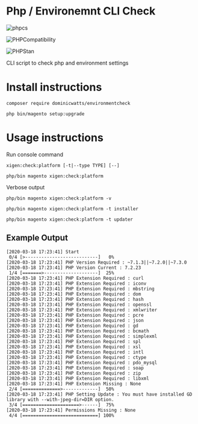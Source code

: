 # Php / Environemnt CLI Check

![phpcs](https://github.com/DominicWatts/EnvironmentCheck/workflows/phpcs/badge.svg)

![PHPCompatibility](https://github.com/DominicWatts/EnvironmentCheck/workflows/PHPCompatibility/badge.svg)

![PHPStan](https://github.com/DominicWatts/EnvironmentCheck/workflows/PHPStan/badge.svg)

CLI script to check php and environment settings

# Install instructions #

`composer require dominicwatts/environmentcheck`

`php bin/magento setup:upgrade`

# Usage instructions #

Run console command

`xigen:check:platform [-t|--type TYPE] [--]`

    php/bin magento xigen:check:platform
    
Verbose output

    php/bin magento xigen:check:platform -v

    php/bin magento xigen:check:platform -t installer

    php/bin magento xigen:check:platform -t updater

## Example Output

```
[2020-03-18 17:23:41] Start
 0/4 [>---------------------------]   0%
[2020-03-18 17:23:41] PHP Version Required : ~7.1.3||~7.2.0||~7.3.0
[2020-03-18 17:23:41] PHP Version Current : 7.2.23
 1/4 [=======>--------------------]  25%
[2020-03-18 17:23:41] PHP Extension Required : curl
[2020-03-18 17:23:41] PHP Extension Required : iconv
[2020-03-18 17:23:41] PHP Extension Required : mbstring
[2020-03-18 17:23:41] PHP Extension Required : dom
[2020-03-18 17:23:41] PHP Extension Required : hash
[2020-03-18 17:23:41] PHP Extension Required : openssl
[2020-03-18 17:23:41] PHP Extension Required : xmlwriter
[2020-03-18 17:23:41] PHP Extension Required : pcre
[2020-03-18 17:23:41] PHP Extension Required : json
[2020-03-18 17:23:41] PHP Extension Required : gd
[2020-03-18 17:23:41] PHP Extension Required : bcmath
[2020-03-18 17:23:41] PHP Extension Required : simplexml
[2020-03-18 17:23:41] PHP Extension Required : spl
[2020-03-18 17:23:41] PHP Extension Required : xsl
[2020-03-18 17:23:41] PHP Extension Required : intl
[2020-03-18 17:23:41] PHP Extension Required : ctype
[2020-03-18 17:23:41] PHP Extension Required : pdo_mysql
[2020-03-18 17:23:41] PHP Extension Required : soap
[2020-03-18 17:23:41] PHP Extension Required : zip
[2020-03-18 17:23:41] PHP Extension Required : libxml
[2020-03-18 17:23:41] PHP Extension Missing : None
 2/4 [==============>-------------]  50%
[2020-03-18 17:23:41] PHP Setting Update : You must have installed GD library with --with-jpeg-dir=DIR option.
 3/4 [=====================>------]  75%
[2020-03-18 17:23:41] Permissions Missing : None
 4/4 [============================] 100%
```